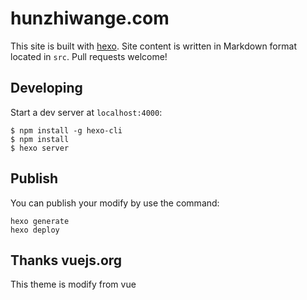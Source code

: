 # hunzhiwange.com

This site is built with [hexo](http://hexo.io/). Site content is written in Markdown format located in `src`. Pull requests welcome!

## Developing

Start a dev server at `localhost:4000`:

```
$ npm install -g hexo-cli
$ npm install
$ hexo server
```

## Publish

You can publish your modify by use the command:

```
hexo generate
hexo deploy
```

## Thanks vuejs.org

This theme is modify from vue
